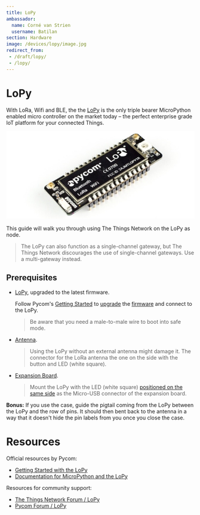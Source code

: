 ```yaml
---
title: LoPy
ambassador:
  name: Corné van Strien
  username: Batilan
section: Hardware
image: /devices/lopy/image.jpg
redirect_from:
 - /draft/lopy/
 - /lopy/
---
```


# LoPy

With LoRa, Wifi and BLE, the the [LoPy](https://www.pycom.io/solutions/py-boards/lopy/) is the only triple bearer MicroPython enabled micro controller on the market today – the perfect enterprise grade IoT platform for your connected Things.

![LoPy](image.jpg)

This guide will walk you through using The Things Network on the LoPy as node.

> The LoPy can also function as a single-channel gateway, but The Things Network discourages the use of single-channel gateways. Use a multi-gateway instead.

## Prerequisites

* [LoPy](https://www.pycom.io/product/lopy/), upgraded to the latest firmware.

  Follow Pycom's [Getting Started](https://www.pycom.io/gettingstarted/) to [upgrade](https://docs.pycom.io/pycom_esp32/pycom_esp32/firmware.html) the [firmware](https://www.pycom.io/support/supportdownloads/#firmware) and connect to the LoPy.
  
  > Be aware that you need a male-to-male wire to boot into safe mode.

* [Antenna](https://www.pycom.io/product/lora-antenna-kit/).

  > Using the LoPy without an external antenna might damage it. The connector for the LoRa antenna the one on the side with the button and LED (white square).

* [Expansion Board](https://www.pycom.io/product/expansion-board/).

  > Mount the LoPy with the LED (white square) [positioned on the same side](https://docs.pycom.io/pycom_esp32/pycom_esp32/getstarted.html#unboxing) as the Micro-USB connector of the expansion board.
  
**Bonus:** If you use the case, guide the pigtail coming from the LoPy between the LoPy and the row of pins. It should then bent back to the antenna in a way that it doesn't hide the pin labels from you once you close the case.

# Resources

Official resources by Pycom:

* [Getting Started with the LoPy](https://www.pycom.io/gettingstarted/)
* [Documentation for MicroPython and the LoPy](https://docs.pycom.io)

Resources for community support:

* [The Things Network Forum / LoPy](https://www.thethingsnetwork.org/forum/search?q=lopy)
* [Pycom Forum / LoPy](https://forum.pycom.io/category/6/the-lopy)
